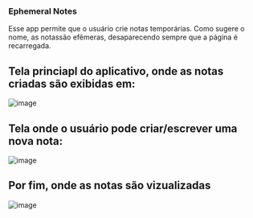 ### Ephemeral Notes
Esse app permite que o usuário crie notas temporárias.
Como  sugere o nome, as notassão efêmeras, desaparecendo sempre que a página é recarregada.

## Tela princiapl do aplicativo, onde as notas criadas são exibidas em:
![image](https://github.com/user-attachments/assets/4607d179-c08d-46d1-a13b-afceb7da8bb6)

## Tela onde o usuário pode criar/escrever uma nova nota:
![image](https://github.com/user-attachments/assets/eb0a2ed7-c802-4431-91c5-7f754a37a3eb)

## Por fim, onde as notas são vizualizadas
![image](https://github.com/user-attachments/assets/3ac82340-d8b2-467d-9d5d-551e4c1ba213)
